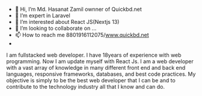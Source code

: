 - 👋 Hi, I’m Md. Hasanat Zamil ownner of Quickbd.net
- 👀 I’m expert in Laravel
- 🌱 I’m interested about React JS(Nextjs 13)
- 💞️ I’m looking to collaborate on ...
- 📫 How to reach me 8801916112075/www.quickbd.net
- 
I am fullstacked web developer. I have 18years of experience with web programming. Now I am update myself with React Js. I am a web developer with a vast array of knowledge in many different front end and back end languages, responsive frameworks, databases, and best code practices. My objective is simply to be the best web developer that I can be and to contribute to the technology industry all that I know and can do.

<!---
quickbd/quickbd is a website development  special custom repository because its `README.md` (this file) appears on your GitHub profile.
You can click the Preview link to take a look at your changes.
--->
